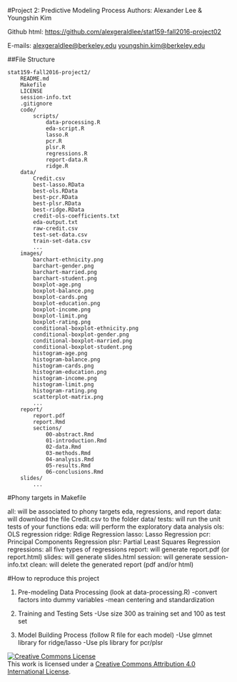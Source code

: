 #Project 2: Predictive Modeling Process 
Authors: Alexander Lee & Youngshin Kim

Github html: https://github.com/alexgeraldlee/stat159-fall2016-project02


E-mails:
	alexgeraldlee@berkeley.edu
	youngshin.kim@berkeley.edu

##File Structure

```
stat159-fall2016-project2/
	README.md
	Makefile
	LICENSE
	session-info.txt
	.gitignore
	code/
		scripts/
			data-processing.R
			eda-script.R
			lasso.R
			pcr.R
			plsr.R
			regressions.R
			report-data.R
			ridge.R
	data/
		Credit.csv
		best-lasso.RData
		best-ols.RData
		best-pcr.RData
		best-plsr.RData
		best-ridge.RData
		credit-ols-coefficients.txt
		eda-output.txt
		raw-credit.csv
		test-set-data.csv
		train-set-data.csv
		...
	images/
		barchart-ethnicity.png
		barchart-gender.png
		barchart-married.png
		barchart-student.png
		boxplot-age.png
		boxplot-balance.png
		boxplot-cards.png
		boxplot-education.png
		boxplot-income.png
		boxplot-limit.png
		boxplot-rating.png
		conditional-boxplot-ethnicity.png
		conditional-boxplot-gender.png
		conditional-boxplot-married.png
		conditional-boxplot-student.png
		histogram-age.png
		histogram-balance.png
		histogram-cards.png
		histogram-education.png
		histogram-income.png
		histogram-limit.png
		histogram-rating.png
		scatterplot-matrix.png
		...
	report/
		report.pdf
		report.Rmd
		sections/
			00-abstract.Rmd
			01-introduction.Rmd
			02-data.Rmd
			03-methods.Rmd
			04-analysis.Rmd
			05-results.Rmd
			06-conclusions.Rmd
	slides/
		...
```

#Phony targets in Makefile

all: will be associated to phony targets eda, regressions, and report
data: will download the file Credit.csv to the folder data/
tests: will run the unit tests of your functions
eda: will perform the exploratory data analysis
ols: OLS regression
ridge: Rdige Regression
lasso: Lasso Regression
pcr: Principal Components Regression
plsr: Partial Least Squares Regression
regressions: all five types of regressions
report: will generate report.pdf (or report.html)
slides: will generate slides.html
session: will generate session-info.txt
clean: will delete the generated report (pdf and/or html)

#How to reproduce this project

1. Pre-modeling Data Processing (look at data-processing.R)
	-convert factors into dummy variables
	-mean centering and standardization

2. Training and Testing Sets 
	-Use size 300 as training set and 100 as test set

3. Model Building Process (follow R file for each model)
	-Use glmnet library for ridge/lasso
	-Use pls library for pcr/plsr

<a rel="license" href="http://creativecommons.org/licenses/by/4.0/"><img alt="Creative Commons License" style="border-width:0" src="https://i.creativecommons.org/l/by/4.0/88x31.png" /></a><br />This work is licensed under a <a rel="license" href="http://creativecommons.org/licenses/by/4.0/">Creative Commons Attribution 4.0 International License</a>.



